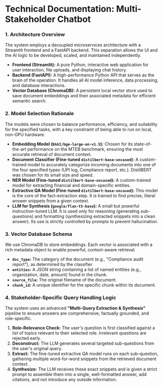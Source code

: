 # Technical Documentation: Multi-Stakeholder Chatbot

### 1. Architecture Overview
The system employs a decoupled microservices architecture with a Streamlit frontend and a FastAPI backend. This separation allows the UI and the AI logic to be developed, scaled, and maintained independently.

-   **Frontend (Streamlit):** A pure Python, interactive web application for user interaction, file uploads, and displaying chat history.
-   **Backend (FastAPI):** A high-performance Python API that serves as the brain of the operation. It handles all AI model inference, data processing, and database interactions.
-   **Vector Database (ChromaDB):** A persistent local vector store used to save document embeddings and their associated metadata for efficient semantic search.

### 2. Model Selection Rationale

The models were chosen to balance performance, efficiency, and suitability for the specified tasks, with a key constraint of being able to run on local, non-GPU hardware.

-   **Embedding Model (`BAAI/bge-large-en-v1.5`):** Chosen for its state-of-the-art performance on the MTEB benchmark, ensuring the most accurate retrieval of document context.
-   **Document Classifier (Fine-tuned `distilbert-base-uncased`):** A custom-trained model to accurately categorize incoming documents into one of the four specified types (UPI log, Compliance report, etc.). DistilBERT was chosen for its small size and speed.
-   **NER Model (Fine-tuned `distilbert-base-uncased`):** A custom-trained model for extracting financial and domain-specific entities.
-   **Extractive QA Model (Fine-tuned `distilbert-base-uncased`):** This model is the core of the fact-extraction step. It is trained to find precise, literal answer snippets from a given context.
-   **LLM for Synthesis (`google/flan-t5-base`):** A small but powerful instruction-tuned LLM. It is used *only* for reasoning (generating sub-questions) and formatting (synthesizing extracted snippets into a clean answer). Its use is strictly controlled by prompts to prevent hallucination.

### 3. Vector Database Schema
We use ChromaDB to store embeddings. Each vector is associated with a rich metadata object to enable powerful, context-aware retrieval.

-   **`doc_type`:** The category of the document (e.g., "Compliance audit report"), as determined by the classifier.
-   **`entities`:** A JSON string containing a list of named entities (e.g., organization, date, amount) found in the chunk.
-   **`source_file`:** The original filename of the document.
-   **`chunk_id`:** A unique identifier for the specific chunk within its document.

### 4. Stakeholder-Specific Query Handling Logic
The system uses an advanced **"Multi-Query Extraction & Synthesis"** pipeline to ensure answers are comprehensive, factually grounded, and role-specific.

1.  **Role-Relevance Check:** The user's question is first classified against a list of topics relevant to their selected role. Irrelevant questions are rejected early.
2.  **Deconstruct:** The LLM generates several targeted sub-questions from the user's original query.
3.  **Extract:** The fine-tuned extractive QA model runs on each sub-question, gathering multiple word-for-word snippets from the retrieved document context.
4.  **Synthesize:** The LLM receives these exact snippets and is given a strict prompt to assemble them into a single, well-formatted answer, add citations, and not introduce any outside information.